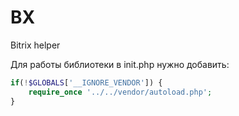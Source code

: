 # BX
Bitrix helper

Для работы библиотеки в init.php нужно добавить:

```php
if(!$GLOBALS['__IGNORE_VENDOR']) {
	require_once '../../vendor/autoload.php';
}
```
